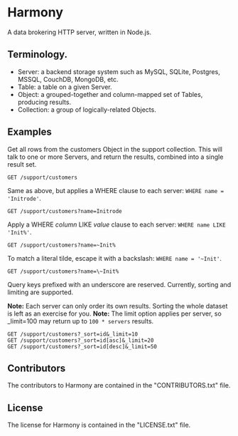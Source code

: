 # Harmony

A data brokering HTTP server, written in Node.js.

## Terminology.

* Server: a backend storage system such as MySQL, SQLite, Postgres, MSSQL, CouchDB, MongoDB, etc.
* Table: a table on a given Server.
* Object: a grouped-together and column-mapped set of Tables, producing results.
* Collection: a group of logically-related Objects.

## Examples

Get all rows from the customers Object in the support collection. This will talk to one or more Servers, and return the results, combined into a single result set.

    GET /support/customers

Same as above, but applies a WHERE clause to each server: `WHERE name = 'Initrode'`.

    GET /support/customers?name=Initrode

Apply a WHERE *column* LIKE *value* clause to each server: `WHERE name LIKE 'Init%'`.

    GET /support/customers?name=~Init%

To match a literal tilde, escape it with a backslash: `WHERE name = '~Init'`.

    GET /support/customers?name=\~Init%

Query keys prefixed with an underscore are reserved. Currently, sorting and limiting are supported.

**Note:** Each server can only order its own results. Sorting the whole dataset is left as an exercise for you.
**Note:** The limit option applies per server, so _limit=100 may return up to `100 * servers` results.

    GET /support/customers?_sort=id&_limit=10
    GET /support/customers?_sort=id[asc]&_limit=20
    GET /support/customers?_sort=id[desc]&_limit=50

## Contributors

The contributors to Harmony are contained in the "CONTRIBUTORS.txt" file.

## License

The license for Harmony is contained in the "LICENSE.txt" file.
